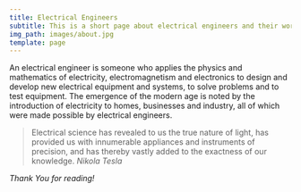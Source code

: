 ```yaml
---
title: Electrical Engineers
subtitle: This is a short page about electrical engineers and their work
img_path: images/about.jpg
template: page
---
```


An electrical engineer is someone who applies the physics and mathematics of electricity, electromagnetism and electronics to design and develop new electrical equipment and systems, to solve problems and to test equipment. The emergence of the modern age is noted by the introduction of electricity to homes, businesses and industry, all of which were made possible by electrical engineers. 

>Electrical science has revealed to us the true nature of light, has provided us with innumerable appliances and instruments of precision, and has thereby vastly added to the exactness of our knowledge.<cite>  Nikola Tesla </cite>

*Thank You for reading!*
